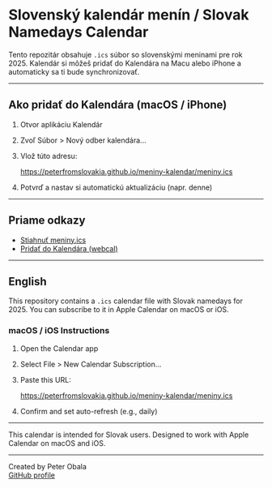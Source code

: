 # Slovenský kalendár menín / Slovak Namedays Calendar

Tento repozitár obsahuje `.ics` súbor so slovenskými meninami pre rok 2025. Kalendár si môžeš pridať do Kalendára na Macu alebo iPhone a automaticky sa ti bude synchronizovať.

---

## Ako pridať do Kalendára (macOS / iPhone)

1. Otvor aplikáciu Kalendár  
2. Zvoľ Súbor > Nový odber kalendára...  
3. Vlož túto adresu:

   https://peterfromslovakia.github.io/meniny-kalendar/meniny.ics

4. Potvrď a nastav si automatickú aktualizáciu (napr. denne)

---

## Priame odkazy

- [Stiahnuť meniny.ics](https://peterfromslovakia.github.io/meniny-kalendar/meniny.ics)  
- [Pridať do Kalendára (webcal)](webcal://peterfromslovakia.github.io/meniny-kalendar/meniny.ics)

---

## English

This repository contains a `.ics` calendar file with Slovak namedays for 2025. You can subscribe to it in Apple Calendar on macOS or iOS.

### macOS / iOS Instructions

1. Open the Calendar app  
2. Select File > New Calendar Subscription...  
3. Paste this URL:

   https://peterfromslovakia.github.io/meniny-kalendar/meniny.ics

4. Confirm and set auto-refresh (e.g., daily)

---

This calendar is intended for Slovak users. Designed to work with Apple Calendar on macOS and iOS.

---

Created by Peter Obala  
[GitHub profile](https://github.com/peterfromslovakia)

